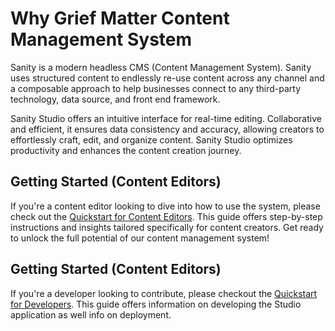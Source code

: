 # Why Grief Matter Content Management System

Sanity is a modern headless CMS (Content Management System). Sanity uses structured content to endlessly re-use content across any channel and a composable approach to help businesses connect to any third-party technology, data source, and front end framework.

Sanity Studio offers an intuitive interface for real-time editing. Collaborative and efficient, it ensures data consistency and accuracy, allowing creators to effortlessly craft, edit, and organize content. Sanity Studio optimizes productivity and enhances the content creation journey.

## Getting Started (Content Editors)

If you're a content editor looking to dive into how to use the system, please check out the [Quickstart for Content Editors](./content-editor-quickstart.md). This guide offers step-by-step instructions and insights tailored specifically for content creators. Get ready to unlock the full potential of our content management system!

## Getting Started (Content Editors)

If you're a developer looking to contribute, please checkout the [Quickstart for Developers](./developer-quickstart.md). This guide offers information on developing the Studio application as well info on deployment.

